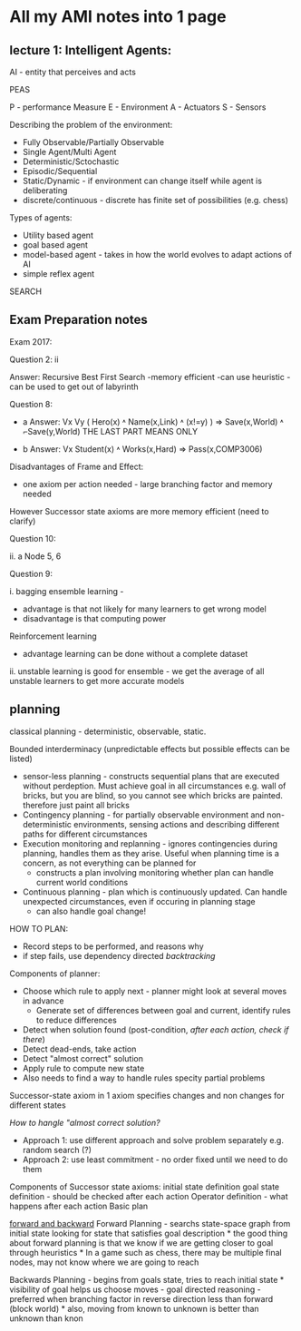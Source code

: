 # All my AMI notes into 1 page

## lecture 1: Intelligent Agents:

AI - entity that perceives and acts

PEAS

P - performance Measure
E - Environment
A - Actuators
S - Sensors

Describing the problem of the environment:

* Fully Observable/Partially Observable
* Single Agent/Multi Agent
* Deterministic/Sctochastic
* Episodic/Sequential
* Static/Dynamic - if environment can change itself while agent is deliberating
* discrete/continuous - discrete has finite set of possibilities (e.g. chess)

Types of agents:
* Utility based agent
* goal based agent
* model-based agent - takes in how the world evolves to adapt actions of AI
* simple reflex agent

SEARCH



## Exam Preparation notes

Exam 2017:

Question 2: ii

Answer: Recursive Best First Search
        -memory efficient
        -can use heuristic
        -can be used to get out of labyrinth


Question 8:

* a Answer: Vx Vy ( Hero(x) ˄ Name(x,Link) ˄ (x!=y) ) => Save(x,World) ˄ ⌐Save(y,World) THE LAST PART MEANS ONLY

* b Answer: Vx Student(x) ˄ Works(x,Hard) => Pass(x,COMP3006)

Disadvantages of Frame and Effect:

* one axiom per action needed - large branching factor and memory needed


However Successor state axioms are more memory efficient (need to clarify)


Question 10:

ii. a Node 5, 6

Question 9:

i. bagging ensemble learning - 
* advantage is that not likely for many learners to get wrong model
* disadvantage is that computing power

Reinforcement learning
* advantage learning can be done without a complete dataset
        

ii. unstable learning is good for ensemble - we get the average of all unstable learners to get more accurate models



## planning

classical planning - deterministic, observable, static.

Bounded interderminacy (unpredictable effects but possible effects can be listed)

* sensor-less planning - constructs sequential plans that are executed without perdeption. Must achieve goal in all circumstances
e.g. wall of bricks, but you are blind, so you cannot see which bricks are painted. therefore just paint all bricks
* Contingency planning - for partially observable environment and non-deterministic environments, sensing actions and describing different paths for different circumstances
* Execution monitoring and replanning - ignores contingencies during planning, handles them as they arise. Useful when planning time is a concern, as not everything can be planned for
    * constructs a plan involving monitoring whether plan can handle current world conditions
* Continuous planning - plan which is continuously updated. Can handle unexpected circumstances, even if occuring in planning stage
    * can also handle goal change!


HOW TO PLAN:
* Record steps to be performed, and reasons why
* if step fails, use dependency directed *backtracking*

Components of planner:
* Choose which rule to apply next - planner might look at several moves in advance
    * Generate set of differences between goal and current, identify rules to reduce differences
* Detect when solution found (post-condition, *after each action, check if there*)
* Detect dead-ends, take action
* Detect "almost correct" solution
* Apply rule to compute new state
* Also needs to find a way to handle rules specity partial problems

Successor-state axiom in 1 axiom specifies changes and non changes for different states

*How to hangle "almost correct solution?*
* Approach 1: use different approach and solve problem separately e.g. random search (?)
* Approach 2: use least commitment - no order fixed until we need to do them


Components of Successor state axioms:
initial state definition
goal state definition - should be checked after each action
Operator definition - what happens after each action
Basic plan

[forward and backward](http://epgp.inflibnet.ac.in/epgpdata/uploads/epgp_content/S000305IT/P001484/M017184/ET/1470220705AIModule16.pdf)
Forward Planning - searchs state-space graph from initial state looking for state that satisfies goal description
    * the good thing about forward planning is that we know if we are getting closer to goal through heuristics
    * In a game such as chess, there may be multiple final nodes, may not know where we are going to reach

Backwards Planning - begins from goals state, tries to reach initial state 
    * visibility of goal helps us choose moves - goal directed reasoning - preferred when branching factor in reverse direction less than forward (block world)
    * also, moving from known to unknown is better than unknown than knon